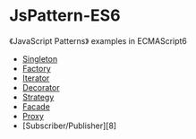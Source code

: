 # JsPattern-ES6
《JavaScript Patterns》 examples in ECMAScript6

- [Singleton][1]
- [Factory][2]
- [Iterator][3]
- [Decorator][4]
- [Strategy][5]
- [Facade][6]
- [Proxy][7]
- [Subscriber/Publisher][8]

[1]: https://github.com/DavidCai1993/JsPattern-ES6/blob/master/singleton.js
[2]: https://github.com/DavidCai1993/JsPattern-ES6/blob/master/factory.js
[3]: https://github.com/DavidCai1993/JsPattern-ES6/blob/master/iterator.js
[4]: https://github.com/DavidCai1993/JsPattern-ES6/blob/master/decorator.js
[5]: https://github.com/DavidCai1993/JsPattern-ES6/blob/master/strategy.js
[6]: https://github.com/DavidCai1993/JsPattern-ES6/blob/master/facade.js
[7]: https://github.com/DavidCai1993/JsPattern-ES6/blob/master/proxy.js
[7]: https://github.com/DavidCai1993/JsPattern-ES6/blob/master/sub_pub.js

